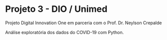 # Projeto 3 - DIO / Unimed

Projeto Digital Innovation One em parceria com o Prof. Dr. Neylson Crepalde

Análise exploratória dos dados do COVID-19 com Python.

